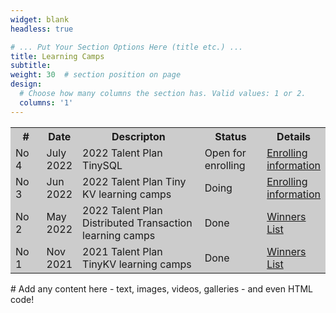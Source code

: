 ```yaml
---
widget: blank
headless: true

# ... Put Your Section Options Here (title etc.) ...
title: Learning Camps
subtitle:
weight: 30  # section position on page
design:
  # Choose how many columns the section has. Valid values: 1 or 2.
  columns: '1'
---
```

<a href="#learning_campus"></a>
<table width="100%" border="0" cellspacing="1" cellpadding="4" bgcolor="#cccccc" align="center">
  
  <tr>
  	 <th width="10%"  rowspan="1">#</th>
  	 <th width="10%"  rowspan="1">Date</th>
     <th width="40%"  rowspan="1">Descripton</th>
     <th width="20%"  rowspan="1">Status</th>
     <th width="20%"  rowspan="1">Details</th>
  </tr>
  
  <tr>
  	 <td width="10%"  rowspan="1">No 4</td>
  	 <td width="10%"  rowspan="1">July 2022</td>
     <td width="40%"  rowspan="1">
     2022 Talent Plan TinySQL 
 	</td>
     <td width="20%"  rowspan="1">Open for enrolling</td>
     <td width="20%"  rowspan="1">
     <a href="https://asktug.com/t/topic/694591">Enrolling information</a>
 	</td>
  </tr>

  <tr>
  	 <td width="10%"  rowspan="1">No 3</td>
  	 <td width="10%"  rowspan="1">Jun 2022</td>
     <td width="40%"  rowspan="1">
     2022 Talent Plan Tiny KV learning camps
 	</td>
     <td width="20%"  rowspan="1">Doing</td>
     <td width="20%"  rowspan="1">
     <a href="https://asktug.com/t/topic/665861">Enrolling information</a>
 	</td>
  </tr>

  <tr>
  	 <td width="10%"  rowspan="1">No 2</td>
  	 <td width="10%"  rowspan="1">May 2022</td>
     <td width="40%"  rowspan="1">
     2022 Talent Plan Distributed Transaction learning camps
 	</td>
     <td width="20%"  rowspan="1">Done</td>
     <td width="20%"  rowspan="1">
     <a href="https://asktug.com/t/topic/665106">Winners List</a>
 	</td>
  </tr>
  <tr>
  	 <td width="10%"  rowspan="1">No 1</td>
  	 <td width="10%"  rowspan="1">Nov 2021</td>
     <td width="40%"  rowspan="1">
     2021 Talent Plan TinyKV learning camps
 	</td>
     <td width="20%"  rowspan="1">Done</td>
     <td width="20%"  rowspan="1">
     <a href="https://asktug.com/t/topic/393068">Winners List</a>
 	</td>
  </tr>
</table>
# Add any content here - text, images, videos, galleries - and even HTML code!

